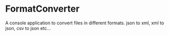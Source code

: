# FormatConverter

A console application to convert files in different formats. json to xml, xml to json, csv to json etc...
